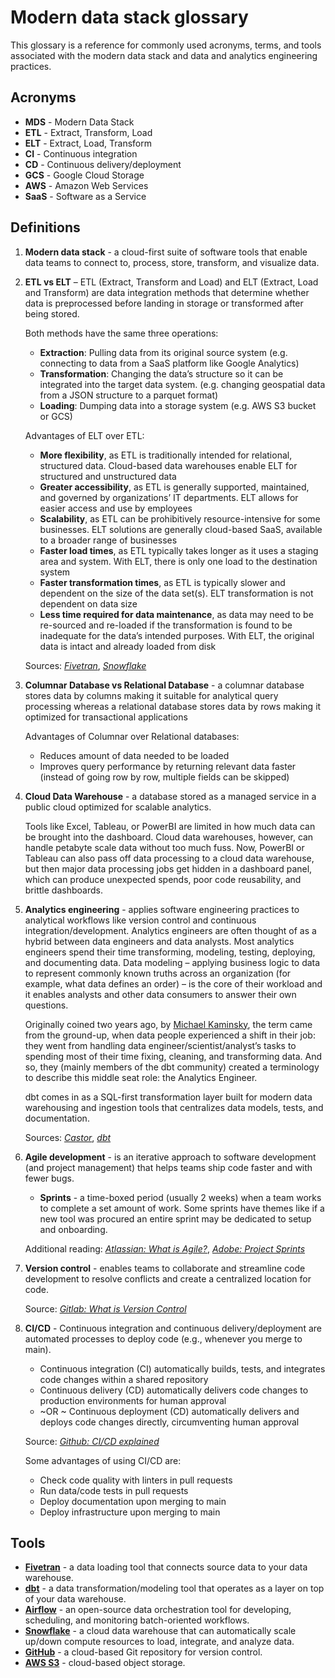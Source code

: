 # Modern data stack glossary

This glossary is a reference for commonly used acronyms, terms, and tools associated with the modern data stack and data and analytics engineering practices.

## Acronyms

- **MDS** - Modern Data Stack
- **ETL** - Extract, Transform, Load
- **ELT** - Extract, Load, Transform
- **CI** - Continuous integration
- **CD** - Continuous delivery/deployment
- **GCS** - Google Cloud Storage
- **AWS** - Amazon Web Services
- **SaaS** - Software as a Service

## Definitions

1. **Modern data stack** - a cloud-first suite of software tools that enable data teams to connect to, process, store, transform, and visualize data.

1. **ETL vs ELT** – ETL (Extract, Transform and Load) and ELT (Extract, Load and Transform) are data integration methods that determine whether data is preprocessed before landing in storage or transformed after being stored.

    Both methods have the same three operations:

    - **Extraction**: Pulling data from its original source system (e.g. connecting to data from a SaaS platform like Google Analytics)
    - **Transformation**: Changing the data’s structure so it can be integrated into the target data system. (e.g. changing geospatial data from a JSON structure to a parquet format)
    - **Loading**: Dumping data into a storage system (e.g. AWS S3 bucket or GCS)

    Advantages of ELT over ETL:

    - **More flexibility**, as ETL is traditionally intended for relational, structured data. Cloud-based data warehouses enable ELT for structured and unstructured data
    - **Greater accessibility**, as ETL is generally supported, maintained, and governed by organizations’ IT departments. ELT allows for easier access and use by employees
    - **Scalability**, as ETL can be prohibitively resource-intensive for some businesses. ELT solutions are generally cloud-based SaaS, available to a broader range of businesses
    - **Faster load times**, as ETL typically takes longer as it uses a staging area and system. With ELT, there is only one load to the destination system
    - **Faster transformation times**, as ETL is typically slower and dependent on the size of the data set(s). ELT transformation is not dependent on data size
    - **Less time required for data maintenance**, as data may need to be re-sourced and re-loaded if the transformation is found to be inadequate for the data’s intended purposes. With ELT, the original data is intact and already loaded from disk

    Sources: *[Fivetran](https://www.fivetran.com/blog/etl-vs-elt?_gl=1*rjd374*_ga*MTAxNTU1MjM4MC4xNjc3MTkxOTcy*_ga_NE72Z5F3GB*MTY4MTMzODc0OS43LjAuMTY4MTMzODc0OS42MC4wLjA.)*, *[Snowflake](https://www.snowflake.com/guides/etl-vs-elt)*

1. **Columnar Database vs Relational Database** - a columnar database stores data by columns making it suitable for analytical query processing whereas a relational database stores data by rows making it optimized for transactional applications

    Advantages of Columnar over Relational databases:

    - Reduces amount of data needed to be loaded
    - Improves query performance by returning relevant data faster (instead of going row by row, multiple fields can be skipped)

1. **Cloud Data Warehouse** - a database stored as a managed service in a public cloud optimized for scalable analytics.

    Tools like Excel, Tableau, or PowerBI are limited in how much data can be brought into the dashboard. Cloud data warehouses, however, can handle petabyte scale data without too much fuss. Now, PowerBI or Tableau can also pass off data processing to a cloud data warehouse, but then major data processing jobs get hidden in a dashboard panel, which can produce unexpected spends, poor code reusability, and brittle dashboards.

1. **Analytics engineering** - applies software engineering practices to analytical workflows like version control and continuous integration/development. Analytics engineers are often thought of as a hybrid between data engineers and data analysts. Most analytics engineers spend their time transforming, modeling, testing, deploying, and documenting data. Data modeling – applying business logic to data to represent commonly known truths across an organization (for example, what data defines an order) – is the core of their workload and it enables analysts and other data consumers to answer their own questions.

    Originally coined two years ago, by [Michael Kaminsky](https://www.linkedin.com/in/michael-the-data-guy-kaminsky/), the term came from the ground-up, when data people experienced a shift in their job: they went from handling data engineer/scientist/analyst’s tasks to spending most of their time fixing, cleaning, and transforming data. And so, they (mainly members of the dbt community) created a terminology to describe this middle seat role: the Analytics Engineer.

    dbt comes in as a SQL-first transformation layer built for modern data warehousing and ingestion tools that centralizes data models, tests, and documentation.

    Sources: *[Castor](https://www.castordoc.com/blog/what-is-analytics-engineering)*, *[dbt](https://www.getdbt.com/what-is-analytics-engineering/)*

1. **Agile development** - is an iterative approach to software development (and project management) that helps teams ship code faster and with fewer bugs.

    - **Sprints** - a time-boxed period (usually 2 weeks) when a team works to complete a set amount of work. Some sprints have themes like if a new tool was procured an entire sprint may be dedicated to setup and onboarding.

    Additional reading: *[Atlassian: What is Agile?](https://www.atlassian.com/agile)*, *[Adobe: Project Sprints](https://business.adobe.com/blog/basics/sprints)*

1. **Version control** - enables teams to collaborate and streamline code development to resolve conflicts and create a centralized location for code.

    Source: *[Gitlab: What is Version Control](https://about.gitlab.com/topics/version-control/)*

1. **CI/CD** - Continuous integration and continuous delivery/deployment are automated processes to deploy code (e.g., whenever you merge to main).

    - Continuous integration (CI) automatically builds, tests, and integrates code changes within a shared repository
    - Continuous delivery (CD) automatically delivers code changes to production environments for human approval
    - ~OR ~ Continuous deployment (CD) automatically delivers and deploys code changes directly, circumventing human approval

    Source: *[Github: CI/CD explained](https://resources.github.com/ci-cd/)*

    Some advantages of using CI/CD are:

    - Check code quality with linters in pull requests
    - Run data/code tests in pull requests
    - Deploy documentation upon merging to main
    - Deploy infrastructure upon merging to main

## Tools

- **[Fivetran](https://fivetran.com/docs/getting-started)** - a data loading tool that connects source data to your data warehouse.
- **[dbt](https://docs.getdbt.com/docs/introduction)** - a data transformation/modeling tool that operates as a layer on top of your data warehouse.
- **[Airflow](https://airflow.apache.org/docs/apache-airflow/stable/)** - an open-source data orchestration tool for developing, scheduling, and monitoring batch-oriented workflows.
- **[Snowflake](https://docs.snowflake.com/en/user-guide/intro-key-concepts)** - a cloud data warehouse that can automatically scale up/down compute resources to load, integrate, and analyze data.
- **[GitHub](https://github.com/features/)** - a cloud-based Git repository for version control.
- **[AWS S3](https://docs.aws.amazon.com/AmazonS3/latest/userguide/Welcome.html)** - cloud-based object storage.
